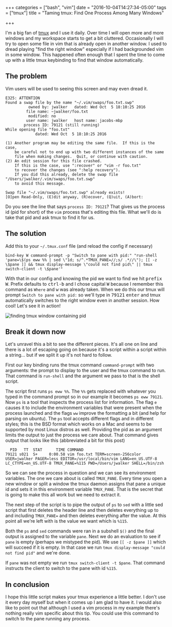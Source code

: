 +++
categories = ["bash", "vim"]
date = "2016-10-04T14:27:34-05:00"
tags = ["tmux"]
title = "Taming tmux: Find One Process Among Many Windows"

+++

[tmux]: https://tmux.github.io/

I'm a big fan of [tmux][tmux] and I use it daily. Over time I will open more
and more windows and my workspace starts to get a bit cluttered. Occasionally I
will try to open some file in vim that is already open in another window. I
used to dread playing "find the right window" especially if I had backgrounded
vim in some window. This happened often enough that I spent the time to come up
with a little tmux keybinding to find that window automatically.

<!--more-->

## The problem

Vim users will be used to seeing this screen and may even dread it.

```none
E325: ATTENTION
Found a swap file by the name "~/.vim/swaps/foo.txt.swp"
          owned by: jwalker   dated: Wed Oct  5 18:10:25 2016
         file name: ~jwalker/foo.txt
          modified: no
         user name: jwalker   host name: jacobs-mbp
        process ID: 79121 (still running)
While opening file "foo.txt"
             dated: Wed Oct  5 18:10:25 2016

(1) Another program may be editing the same file.  If this is the case,
    be careful not to end up with two different instances of the same
    file when making changes.  Quit, or continue with caution.
(2) An edit session for this file crashed.
    If this is the case, use ":recover" or "vim -r foo.txt"
    to recover the changes (see ":help recovery").
    If you did this already, delete the swap file "/Users/jwalker/.vim/swaps/foo.txt.swp"
    to avoid this message.

Swap file "~/.vim/swaps/foo.txt.swp" already exists!
[O]pen Read-Only, (E)dit anyway, (R)ecover, (Q)uit, (A)bort:
```

Do you see the line that says `process ID: 79121`? That gives us the process id
(pid for short) of the `vim` process that's editing this file. What we'll do
is take that pid and ask tmux to find it for us.

## The solution

Add this to your `~/.tmux.conf` file (and reload the config if necessary)

```none
bind-key W command-prompt -p "Switch to pane with pid:" "run-shell 'pane=\$(ps eww %% | sed \"1d; s/^.*TMUX_PANE=//;s/ .*//\"); [[ -z \$pane ]] && tmux display-message \"could not find pid\" || tmux switch-client -t \$pane'"
```

With that in our config and knowing the pid we want to find we hit
<kbd>prefix</kbd> <kbd>W</kbd>. Prefix defaults to <kbd>ctrl-b</kbd> and I
chose capital <kbd>W</kbd> because I remember this command as `Where` and
<kbd>w</kbd> was already taken. When we do this our tmux will prompt `Switch to
pane with pid:` so we'll type in <kbd>79121</kbd> <kbd>enter</kbd> and tmux
automatically switches to the right window even in another session. How cool!
Let's see it in action!

<div class="text-center">
  <img class="img-responsive img-thumbnail" alt="finding tmux window containing pid" src="https://cldup.com/pDEQFB-8Iy.gif" />
</div>

## Break it down now

Let's unravel this a bit to see the different pieces. It's all one on line and
there is a lot of escaping going on because it's a script within a script
within a string... but if we split it up it's not hard to follow.

First our key binding runs the tmux command `command-prompt` with two
arguments: the prompt to display to the user and the tmux command to run. That
command is `run-shell` and the argument we pass to that is the shell script.

The script first runs `ps eww %%`. The `%%` gets replaced with whatever you
typed in the command prompt so in our example it becomes `ps eww 79121`. Now
`ps` is a tool that inspects the process list for information. The flag `e`
causes it to include the environment variables that were present when the
process launched and the flags `ww` improve the formatting a bit (and help for
parsing on ubuntu). The `ps` tool accepts different flags and in different
styles; this is the BSD format which works on a Mac and seems to be supported
by most Linux distros as well. Providing the pid as an argument limits the
output to just the process we care about. That command gives output that looks
like this (abbreviated a bit for this post)

```none
  PID   TT  STAT      TIME COMMAND
79121 s021  S+     0:00.58 vim foo.txt TERM=screen-256color USER=jwalker PAGER=less EDITOR=/usr/local/bin/vim LANG=en_US.UTF-8 LC_CTYPE=en_US.UTF-8 TMUX_PANE=%115 PWD=/Users/jwalker SHELL=/bin/zsh
```

So we can see the process in question and we can see its environment variables.
The one we care about is called `TMUX_PANE`. Every time you open a new window
or split a window the tmux daemon assigns that pane a unique id and sets it in
this environment variable `TMUX_PANE`. That is the secret that is going to make
this all work but we need to extract it.

The next step of the script is to pipe the output of `ps` to `sed` with a
little sed script that first deletes the header line and then deletes
everything up to and including `TMUX_PANE=` and then deletes everything after
the value. At this point all we're left with is the value we want which is
`%115`.

Both the `ps` and `sed` commands were ran in a subshell `$()` and the final
output is assigned to the variable `pane`. Next we do an evaluation to see if
`pane` is empty (perhaps we mistyped the pid). We use `[[ -z $pane ]]` which
will succeed if it is empty. In that case we run `tmux display-message "could
not find pid"` and we're done.

If `pane` was not empty we run `tmux switch-client -t $pane`. That command
instructs the client to switch to the pane with id `%115`.

## In conclusion

I hope this little script makes your tmux experience a little better. I don't
use it every day myself but when it comes up I am glad to have it. I would also
like to point out that although I used a vim process in my example there's
nothing really vim specific about this tip. You could use this command to
switch to the pane running any process.
